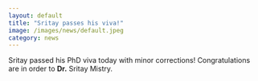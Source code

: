 ```yaml
---
layout: default
title: "Sritay passes his viva!"
image: /images/news/default.jpeg
category: news
---
```

Sritay passed his PhD viva today with minor corrections! Congratulations are in order to **Dr.** Sritay Mistry.


